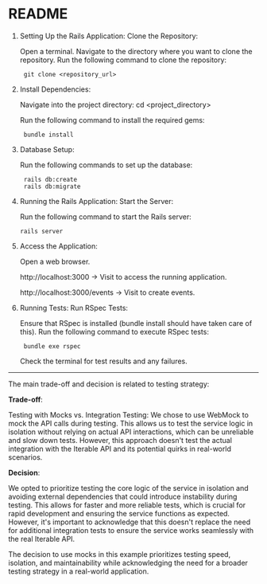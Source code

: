 # README

1. Setting Up the Rails Application:
        Clone the Repository:

    Open a terminal.
    Navigate to the directory where you want to clone the repository.
        Run the following command to clone the repository:
    
        git clone <repository_url>

2. Install Dependencies:

    Navigate into the project directory:
        cd <project_directory>
    
    Run the following command to install the required gems:

        bundle install

3. Database Setup:

    Run the following commands to set up the database:

        rails db:create
        rails db:migrate

4. Running the Rails Application:
    Start the Server:

    Run the following command to start the Rails server:

    `rails server`

5. Access the Application:

    Open a web browser.

   http://localhost:3000  -> Visit  to access the running application.

   http://localhost:3000/events  -> Visit  to create events.

6. Running Tests:
    Run RSpec Tests:

    Ensure that RSpec is installed (bundle install should have taken care of this).
    Run the following command to execute RSpec tests:
      
        bundle exe rspec

    Check the terminal for test results and any failures.

**********************

The main trade-off and decision is related to testing strategy:

**Trade-off**:

Testing with Mocks vs. Integration Testing: We chose to use WebMock to mock the API calls during testing. This allows us to test the service logic in isolation without relying on actual API interactions, which can be unreliable and slow down tests. However, this approach doesn't test the actual integration with the Iterable API and its potential quirks in real-world scenarios.

**Decision**:

We opted to prioritize testing the core logic of the service in isolation and avoiding external dependencies that could introduce instability during testing. This allows for faster and more reliable tests, which is crucial for rapid development and ensuring the service functions as expected. However, it's important to acknowledge that this doesn't replace the need for additional integration tests to ensure the service works seamlessly with the real Iterable API.

The decision to use mocks in this example prioritizes testing speed, isolation, and maintainability while acknowledging the need for a broader testing strategy in a real-world application.